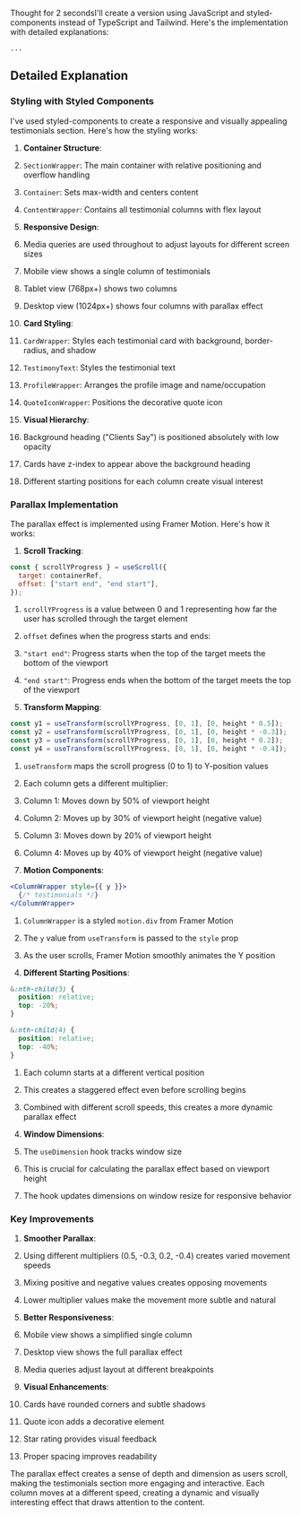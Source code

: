 Thought for 2 secondsI'll create a version using JavaScript and styled-components instead of TypeScript and Tailwind. Here's the implementation with detailed explanations:

```typescriptreact project="testimonials-section"
...
```

## Detailed Explanation

### Styling with Styled Components

I've used styled-components to create a responsive and visually appealing testimonials section. Here's how the styling works:

1. **Container Structure**:

1. `SectionWrapper`: The main container with relative positioning and overflow handling
2. `Container`: Sets max-width and centers content
3. `ContentWrapper`: Contains all testimonial columns with flex layout



2. **Responsive Design**:

1. Media queries are used throughout to adjust layouts for different screen sizes
2. Mobile view shows a single column of testimonials
3. Tablet view (768px+) shows two columns
4. Desktop view (1024px+) shows four columns with parallax effect



3. **Card Styling**:

1. `CardWrapper`: Styles each testimonial card with background, border-radius, and shadow
2. `TestimonyText`: Styles the testimonial text
3. `ProfileWrapper`: Arranges the profile image and name/occupation
4. `QuoteIconWrapper`: Positions the decorative quote icon



4. **Visual Hierarchy**:

1. Background heading ("Clients Say") is positioned absolutely with low opacity
2. Cards have z-index to appear above the background heading
3. Different starting positions for each column create visual interest





### Parallax Implementation

The parallax effect is implemented using Framer Motion. Here's how it works:

1. **Scroll Tracking**:

```javascriptreact
const { scrollYProgress } = useScroll({
  target: containerRef,
  offset: ["start end", "end start"],
});
```

1. `scrollYProgress` is a value between 0 and 1 representing how far the user has scrolled through the target element
2. `offset` defines when the progress starts and ends:

1. `"start end"`: Progress starts when the top of the target meets the bottom of the viewport
2. `"end start"`: Progress ends when the bottom of the target meets the top of the viewport






2. **Transform Mapping**:

```javascriptreact
const y1 = useTransform(scrollYProgress, [0, 1], [0, height * 0.5]);
const y2 = useTransform(scrollYProgress, [0, 1], [0, height * -0.3]);
const y3 = useTransform(scrollYProgress, [0, 1], [0, height * 0.2]);
const y4 = useTransform(scrollYProgress, [0, 1], [0, height * -0.4]);
```

1. `useTransform` maps the scroll progress (0 to 1) to Y-position values
2. Each column gets a different multiplier:

1. Column 1: Moves down by 50% of viewport height
2. Column 2: Moves up by 30% of viewport height (negative value)
3. Column 3: Moves down by 20% of viewport height
4. Column 4: Moves up by 40% of viewport height (negative value)






3. **Motion Components**:

```javascriptreact
<ColumnWrapper style={{ y }}>
  {/* testimonials */}
</ColumnWrapper>
```

1. `ColumnWrapper` is a styled `motion.div` from Framer Motion
2. The `y` value from `useTransform` is passed to the `style` prop
3. As the user scrolls, Framer Motion smoothly animates the Y position



4. **Different Starting Positions**:

```css
&:nth-child(3) {
  position: relative;
  top: -20%;
}

&:nth-child(4) {
  position: relative;
  top: -40%;
}
```

1. Each column starts at a different vertical position
2. This creates a staggered effect even before scrolling begins
3. Combined with different scroll speeds, this creates a more dynamic parallax effect



5. **Window Dimensions**:

1. The `useDimension` hook tracks window size
2. This is crucial for calculating the parallax effect based on viewport height
3. The hook updates dimensions on window resize for responsive behavior





### Key Improvements

1. **Smoother Parallax**:

1. Using different multipliers (0.5, -0.3, 0.2, -0.4) creates varied movement speeds
2. Mixing positive and negative values creates opposing movements
3. Lower multiplier values make the movement more subtle and natural



2. **Better Responsiveness**:

1. Mobile view shows a simplified single column
2. Desktop view shows the full parallax effect
3. Media queries adjust layout at different breakpoints



3. **Visual Enhancements**:

1. Cards have rounded corners and subtle shadows
2. Quote icon adds a decorative element
3. Star rating provides visual feedback
4. Proper spacing improves readability





The parallax effect creates a sense of depth and dimension as users scroll, making the testimonials section more engaging and interactive. Each column moves at a different speed, creating a dynamic and visually interesting effect that draws attention to the content.